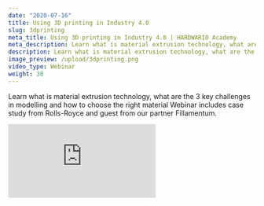 ```yaml
---
date: "2020-07-16"
title: Using 3D printing in Industry 4.0
slug: 3dprinting
meta_title: Using 3D printing in Industry 4.0 | HARDWARIO Academy
meta_description: Learn what is material extrusion technology, what are the 3 key challenges in modelling and how to choose the right material.
description: Learn what is material extrusion technology, what are the 3 key challenges in modelling and how to choose the right material.
image_preview: /upload/3dprinting.png
video_type: Webinar
weight: 30
---
```


Learn what is material extrusion technology, what are the 3 key challenges in modelling and how to choose the right material Webinar includes case study from Rolls-Royce and guest from our partner Fillamentum.

<div class = "video-container">
<iframe src="https://www.youtube-nocookie.com/embed/pmvfmjnJuHU?modestbranding=1&amp;showinfo=0&amp;rel=0&amp;html5=1&amp;widgetid=2" frameborder="0" allow="accelerometer; autoplay; encrypted-media; gyroscope; picture-in-picture" allowfullscreen></iframe>
</div>
